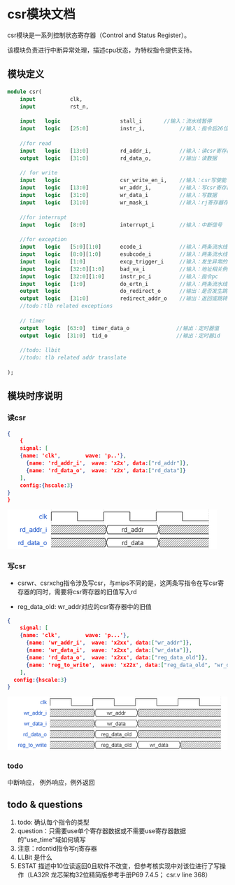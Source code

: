 # csr模块文档

csr模块是一系列控制状态寄存器（Control and Status Register）。

该模块负责进行中断异常处理，描述cpu状态，为特权指令提供支持。

## 模块定义

```systemverilog
module csr(
    input           clk,
    input           rst_n,
    
    input   logic                   stall_i       //输入：流水线暂停
    input   logic   [25:0]          instr_i,           //输入：指令后26位

    //for read
    input   logic   [13:0]          rd_addr_i,         //输入：读csr寄存器编号
    output  logic   [31:0]          rd_data_o,         //输出：读数据
    
    // for write
    input   logic                   csr_write_en_i,    //输入：csr写使能
    input   logic   [13:0]          wr_addr_i,         //输入：写csr寄存器编号
    input   logic   [31:0]          wr_data_i          //输入：写数据
    input   logic   [31:0]          wr_mask_i          //输入：rj寄存器存放的写掩码

    //for interrupt
    input   logic   [8:0]           interrupt_i        //输入：中断信号

    //for exception
    input   logic   [5:0][1:0]      ecode_i            //输入：两条流水线的例外一级码
    input   logic   [8:0][1:0]      esubcode_i         //输入：两条流水线的例外二级码
    input   logic   [1:0]           excp_trigger_i     //输入：发生异常的流水级
    input   logic   [32:0][1:0]     bad_va_i           //输入：地址相关例外出错的虚地址
    input   logic   [32:0][1:0]     instr_pc_i         //输入：指令pc
    input   logic   [1:0]           do_ertn_i          //输入：两条流水线的例外返回
    output  logic                   do_redirect_o      //输出：是否发生跳转
    output  logic   [31:0]          redirect_addr_o    //输出：返回或跳转的地址
    //todo：tlb related exceptions

    // timer
    output  logic  [63:0]  timer_data_o               //输出：定时器值
    output  logic  [31:0]  tid_o                      //输出：定时器id

    //todo: llbit
    //todo: tlb related addr translate

);
```

## 模块时序说明

### 读csr

```json
{
    {
    signal: [
    {name: 'clk',        wave: 'p..'},
      {name: 'rd_addr_i',  wave: 'x2x', data:["rd_addr"]},
      {name: 'rd_data_o',  wave: 'x2x', data:["rd_data"]}
    ],
    config:{hscale:3}
}
}
```
![read_csr](../pic/read_csr.png)

### 写csr

* csrwr、csrxchg指令涉及写csr，与mips不同的是，这两条写指令在写csr寄存器的同时，需要将csr寄存器的旧值写入rd

* reg_data_old: wr_addr对应的csr寄存器中的旧值

```json
{
    signal: [
    {name: 'clk',        wave: 'p...'},
      {name: 'wr_addr_i',  wave: 'x2xx', data:["wr_addr"]},
      {name: 'wr_data_i',  wave: 'x2xx', data:["wr_data"]},
      {name: 'rd_data_o',  wave: 'x2xx', data:["reg_data_old"]},
      {name: 'reg_to_write',  wave: 'x22x', data:["reg_data_old", "wr_data"]},
    ],
  config:{hscale:3}
}
```

![write_csr](../pic/write_csr.png)

### todo
中断响应， 例外响应，例外返回

## todo & questions
1. todo: 确认每个指令的类型
2. question：只需要use单个寄存器数据或不需要use寄存器数据的"use_time"域如何填写
3. 注意：rdcntid指令写rj寄存器
4. LLBit 是什么
5. ESTAT 描述中10位读返回0且软件不改变，但参考核实现中对该位进行了写操作（LA32R 龙芯架构32位精简版参考手册P69 7.4.5； csr.v line 368）